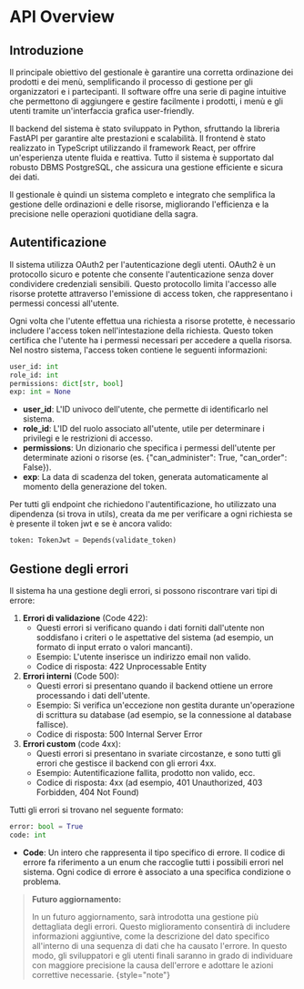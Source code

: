 # API Overview

## Introduzione

Il principale obiettivo del gestionale è garantire una corretta ordinazione dei prodotti e dei menù, semplificando il 
processo di gestione per gli organizzatori e i partecipanti. Il software offre una serie di pagine intuitive che 
permettono di aggiungere e gestire facilmente i prodotti, i menù e gli utenti tramite un'interfaccia grafica 
user-friendly.

Il backend del sistema è stato sviluppato in Python, sfruttando la libreria FastAPI per garantire alte prestazioni e 
scalabilità. Il frontend è stato realizzato in TypeScript utilizzando il framework React, per offrire un'esperienza 
utente fluida e reattiva. Tutto il sistema è supportato dal robusto DBMS PostgreSQL, che assicura una gestione 
efficiente e sicura dei dati.

Il gestionale è quindi un sistema completo e integrato che semplifica la gestione delle ordinazioni e delle risorse, 
migliorando l'efficienza e la precisione nelle operazioni quotidiane della sagra.

## Autentificazione

Il sistema utilizza OAuth2 per l'autenticazione degli utenti. OAuth2 è un protocollo sicuro e potente che consente 
l'autenticazione senza dover condividere credenziali sensibili. Questo protocollo limita l'accesso alle risorse protette
attraverso l'emissione di access token, che rappresentano i permessi concessi all'utente.

Ogni volta che l'utente effettua una richiesta a risorse protette, è necessario includere l'access token 
nell'intestazione della richiesta. Questo token certifica che l'utente ha i permessi necessari per accedere a quella 
risorsa. Nel nostro sistema, l'access token contiene le seguenti informazioni:
```python
user_id: int
role_id: int
permissions: dict[str, bool]
exp: int = None
```
- <b>user_id</b>: L'ID univoco dell'utente, che permette di identificarlo nel sistema.
- <b>role_id</b>: L'ID del ruolo associato all'utente, utile per determinare i privilegi e le restrizioni di accesso.
- <b>permissions</b>: Un dizionario che specifica i permessi dell'utente per determinate azioni o risorse
  (es. {"can_administer": True, "can_order": False}).
- <b>exp</b>: La data di scadenza del token, generata automaticamente al momento della generazione del token.

Per tutti gli endpoint che richiedono l'autentificazione, ho utilizzato una dipendenza (si trova in utils), creata da me
per verificare a ogni richiesta se è presente il token jwt e se è ancora valido:
```python
token: TokenJwt = Depends(validate_token)
```

## Gestione degli errori

Il sistema ha una gestione degli errori, si possono riscontrare vari tipi di errore:
1. <b>Errori di validazione</b> (Code 422):
    - Questi errori si verificano quando i dati forniti dall'utente non soddisfano i criteri o le aspettative del 
    sistema (ad esempio, un formato di input errato o valori mancanti).
    - Esempio: L'utente inserisce un indirizzo email non valido.
    - Codice di risposta: 422 Unprocessable Entity
2. <b>Errori interni</b> (Code 500):
    - Questi errori si presentano quando il backend ottiene un errore processando i dati dell'utente.
    - Esempio: Si verifica un'eccezione non gestita durante un'operazione di scrittura su database (ad esempio, se la 
   connessione al database fallisce).
    - Codice di risposta: 500 Internal Server Error
3. <b>Errori custom</b> (code 4xx):
    - Questi errori si presentano in svariate circostanze, e sono tutti gli errori che gestisce il backend con gli 
    errori 4xx.
    - Esempio: Autentificazione fallita, prodotto non valido, ecc.
    - Codice di risposta: 4xx (ad esempio, 401 Unauthorized, 403 Forbidden, 404 Not Found)

Tutti gli errori si trovano nel seguente formato:
```python
error: bool = True
code: int
```
- <b>Code</b>: Un intero che rappresenta il tipo specifico di errore. Il codice di errore fa riferimento a un enum che 
  raccoglie tutti i possibili errori nel sistema. Ogni codice di errore è associato a una specifica condizione o 
  problema.

> **Futuro aggiornamento:**
> 
> In un futuro aggiornamento, sarà introdotta una gestione più dettagliata degli errori. Questo miglioramento consentirà 
> di includere informazioni aggiuntive, come la descrizione del dato specifico all'interno di una sequenza di dati che 
> ha causato l'errore. In questo modo, gli sviluppatori e gli utenti finali saranno in grado di individuare con maggiore 
> precisione la causa dell'errore e adottare le azioni correttive necessarie.
{style="note"}

